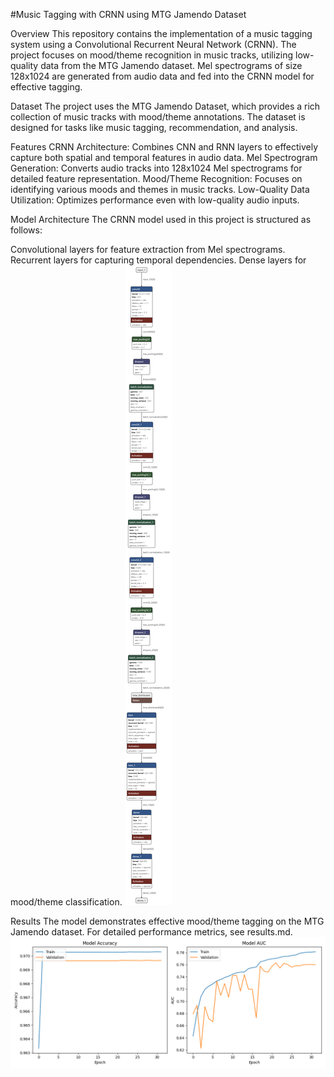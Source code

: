 #Music Tagging with CRNN using MTG Jamendo Dataset

Overview
This repository contains the implementation of a music tagging system using a Convolutional Recurrent Neural Network (CRNN). The project focuses on mood/theme recognition in music tracks, utilizing low-quality data from the MTG Jamendo dataset. Mel spectrograms of size 128x1024 are generated from audio data and fed into the CRNN model for effective tagging.

Dataset
The project uses the MTG Jamendo Dataset, which provides a rich collection of music tracks with mood/theme annotations. The dataset is designed for tasks like music tagging, recommendation, and analysis.

Features
CRNN Architecture: Combines CNN and RNN layers to effectively capture both spatial and temporal features in audio data.
Mel Spectrogram Generation: Converts audio tracks into 128x1024 Mel spectrograms for detailed feature representation.
Mood/Theme Recognition: Focuses on identifying various moods and themes in music tracks.
Low-Quality Data Utilization: Optimizes performance even with low-quality audio inputs.

Model Architecture
The CRNN model used in this project is structured as follows:

Convolutional layers for feature extraction from Mel spectrograms.
Recurrent layers for capturing temporal dependencies.
Dense layers for mood/theme classification.
![Model Architecture](images/crnn_model.h5.png)

Results
The model demonstrates effective mood/theme tagging on the MTG Jamendo dataset. For detailed performance metrics, see results.md.
![Model Performance](images/model_performance.png)
